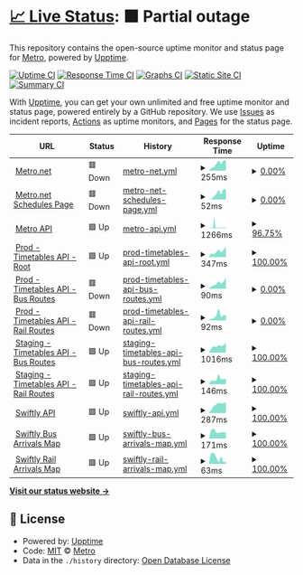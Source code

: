 # [📈 Live Status](https://LACMTA.github.io/uptime): <!--live status--> **🟧 Partial outage**

This repository contains the open-source uptime monitor and status page for [Metro](https://metro.net), powered by [Upptime](https://github.com/upptime/upptime).

[![Uptime CI](https://github.com/LACMTA/uptime/workflows/Uptime%20CI/badge.svg)](https://github.com/LACMTA/uptime/actions?query=workflow%3A%22Uptime+CI%22)
[![Response Time CI](https://github.com/LACMTA/uptime/workflows/Response%20Time%20CI/badge.svg)](https://github.com/LACMTA/uptime/actions?query=workflow%3A%22Response+Time+CI%22)
[![Graphs CI](https://github.com/LACMTA/uptime/workflows/Graphs%20CI/badge.svg)](https://github.com/LACMTA/uptime/actions?query=workflow%3A%22Graphs+CI%22)
[![Static Site CI](https://github.com/LACMTA/uptime/workflows/Static%20Site%20CI/badge.svg)](https://github.com/LACMTA/uptime/actions?query=workflow%3A%22Static+Site+CI%22)
[![Summary CI](https://github.com/LACMTA/uptime/workflows/Summary%20CI/badge.svg)](https://github.com/LACMTA/uptime/actions?query=workflow%3A%22Summary+CI%22)

With [Upptime](https://upptime.js.org), you can get your own unlimited and free uptime monitor and status page, powered entirely by a GitHub repository. We use [Issues](https://github.com/LACMTA/uptime/issues) as incident reports, [Actions](https://github.com/LACMTA/uptime/actions) as uptime monitors, and [Pages](https://LACMTA.github.io/uptime) for the status page.

<!--start: status pages-->
<!-- This summary is generated by Upptime (https://github.com/upptime/upptime) -->
<!-- Do not edit this manually, your changes will be overwritten -->
<!-- prettier-ignore -->
| URL | Status | History | Response Time | Uptime |
| --- | ------ | ------- | ------------- | ------ |
| <img alt="" src="https://icons.duckduckgo.com/ip3/metro.net.ico" height="13"> [Metro.net](https://metro.net/) | 🟥 Down | [metro-net.yml](https://github.com/LACMTA/uptime/commits/HEAD/history/metro-net.yml) | <details><summary><img alt="Response time graph" src="./graphs/metro-net/response-time-week.png" height="20"> 255ms</summary><br><a href="https://LACMTA.github.io/uptime/history/metro-net"><img alt="Response time 711" src="https://img.shields.io/endpoint?url=https%3A%2F%2Fraw.githubusercontent.com%2FLACMTA%2Fuptime%2FHEAD%2Fapi%2Fmetro-net%2Fresponse-time.json"></a><br><a href="https://LACMTA.github.io/uptime/history/metro-net"><img alt="24-hour response time 364" src="https://img.shields.io/endpoint?url=https%3A%2F%2Fraw.githubusercontent.com%2FLACMTA%2Fuptime%2FHEAD%2Fapi%2Fmetro-net%2Fresponse-time-day.json"></a><br><a href="https://LACMTA.github.io/uptime/history/metro-net"><img alt="7-day response time 255" src="https://img.shields.io/endpoint?url=https%3A%2F%2Fraw.githubusercontent.com%2FLACMTA%2Fuptime%2FHEAD%2Fapi%2Fmetro-net%2Fresponse-time-week.json"></a><br><a href="https://LACMTA.github.io/uptime/history/metro-net"><img alt="30-day response time 543" src="https://img.shields.io/endpoint?url=https%3A%2F%2Fraw.githubusercontent.com%2FLACMTA%2Fuptime%2FHEAD%2Fapi%2Fmetro-net%2Fresponse-time-month.json"></a><br><a href="https://LACMTA.github.io/uptime/history/metro-net"><img alt="1-year response time 681" src="https://img.shields.io/endpoint?url=https%3A%2F%2Fraw.githubusercontent.com%2FLACMTA%2Fuptime%2FHEAD%2Fapi%2Fmetro-net%2Fresponse-time-year.json"></a></details> | <details><summary><a href="https://LACMTA.github.io/uptime/history/metro-net">0.00%</a></summary><a href="https://LACMTA.github.io/uptime/history/metro-net"><img alt="All-time uptime 97.22%" src="https://img.shields.io/endpoint?url=https%3A%2F%2Fraw.githubusercontent.com%2FLACMTA%2Fuptime%2FHEAD%2Fapi%2Fmetro-net%2Fuptime.json"></a><br><a href="https://LACMTA.github.io/uptime/history/metro-net"><img alt="24-hour uptime 0.00%" src="https://img.shields.io/endpoint?url=https%3A%2F%2Fraw.githubusercontent.com%2FLACMTA%2Fuptime%2FHEAD%2Fapi%2Fmetro-net%2Fuptime-day.json"></a><br><a href="https://LACMTA.github.io/uptime/history/metro-net"><img alt="7-day uptime 0.00%" src="https://img.shields.io/endpoint?url=https%3A%2F%2Fraw.githubusercontent.com%2FLACMTA%2Fuptime%2FHEAD%2Fapi%2Fmetro-net%2Fuptime-week.json"></a><br><a href="https://LACMTA.github.io/uptime/history/metro-net"><img alt="30-day uptime 60.36%" src="https://img.shields.io/endpoint?url=https%3A%2F%2Fraw.githubusercontent.com%2FLACMTA%2Fuptime%2FHEAD%2Fapi%2Fmetro-net%2Fuptime-month.json"></a><br><a href="https://LACMTA.github.io/uptime/history/metro-net"><img alt="1-year uptime 96.61%" src="https://img.shields.io/endpoint?url=https%3A%2F%2Fraw.githubusercontent.com%2FLACMTA%2Fuptime%2FHEAD%2Fapi%2Fmetro-net%2Fuptime-year.json"></a></details>
| <img alt="" src="https://icons.duckduckgo.com/ip3/metro.net.ico" height="13"> [Metro.net Schedules Page](https://metro.net/riding/schedules/) | 🟥 Down | [metro-net-schedules-page.yml](https://github.com/LACMTA/uptime/commits/HEAD/history/metro-net-schedules-page.yml) | <details><summary><img alt="Response time graph" src="./graphs/metro-net-schedules-page/response-time-week.png" height="20"> 52ms</summary><br><a href="https://LACMTA.github.io/uptime/history/metro-net-schedules-page"><img alt="Response time 85" src="https://img.shields.io/endpoint?url=https%3A%2F%2Fraw.githubusercontent.com%2FLACMTA%2Fuptime%2FHEAD%2Fapi%2Fmetro-net-schedules-page%2Fresponse-time.json"></a><br><a href="https://LACMTA.github.io/uptime/history/metro-net-schedules-page"><img alt="24-hour response time 69" src="https://img.shields.io/endpoint?url=https%3A%2F%2Fraw.githubusercontent.com%2FLACMTA%2Fuptime%2FHEAD%2Fapi%2Fmetro-net-schedules-page%2Fresponse-time-day.json"></a><br><a href="https://LACMTA.github.io/uptime/history/metro-net-schedules-page"><img alt="7-day response time 52" src="https://img.shields.io/endpoint?url=https%3A%2F%2Fraw.githubusercontent.com%2FLACMTA%2Fuptime%2FHEAD%2Fapi%2Fmetro-net-schedules-page%2Fresponse-time-week.json"></a><br><a href="https://LACMTA.github.io/uptime/history/metro-net-schedules-page"><img alt="30-day response time 85" src="https://img.shields.io/endpoint?url=https%3A%2F%2Fraw.githubusercontent.com%2FLACMTA%2Fuptime%2FHEAD%2Fapi%2Fmetro-net-schedules-page%2Fresponse-time-month.json"></a><br><a href="https://LACMTA.github.io/uptime/history/metro-net-schedules-page"><img alt="1-year response time 85" src="https://img.shields.io/endpoint?url=https%3A%2F%2Fraw.githubusercontent.com%2FLACMTA%2Fuptime%2FHEAD%2Fapi%2Fmetro-net-schedules-page%2Fresponse-time-year.json"></a></details> | <details><summary><a href="https://LACMTA.github.io/uptime/history/metro-net-schedules-page">0.00%</a></summary><a href="https://LACMTA.github.io/uptime/history/metro-net-schedules-page"><img alt="All-time uptime 0.00%" src="https://img.shields.io/endpoint?url=https%3A%2F%2Fraw.githubusercontent.com%2FLACMTA%2Fuptime%2FHEAD%2Fapi%2Fmetro-net-schedules-page%2Fuptime.json"></a><br><a href="https://LACMTA.github.io/uptime/history/metro-net-schedules-page"><img alt="24-hour uptime 0.00%" src="https://img.shields.io/endpoint?url=https%3A%2F%2Fraw.githubusercontent.com%2FLACMTA%2Fuptime%2FHEAD%2Fapi%2Fmetro-net-schedules-page%2Fuptime-day.json"></a><br><a href="https://LACMTA.github.io/uptime/history/metro-net-schedules-page"><img alt="7-day uptime 0.00%" src="https://img.shields.io/endpoint?url=https%3A%2F%2Fraw.githubusercontent.com%2FLACMTA%2Fuptime%2FHEAD%2Fapi%2Fmetro-net-schedules-page%2Fuptime-week.json"></a><br><a href="https://LACMTA.github.io/uptime/history/metro-net-schedules-page"><img alt="30-day uptime 0.00%" src="https://img.shields.io/endpoint?url=https%3A%2F%2Fraw.githubusercontent.com%2FLACMTA%2Fuptime%2FHEAD%2Fapi%2Fmetro-net-schedules-page%2Fuptime-month.json"></a><br><a href="https://LACMTA.github.io/uptime/history/metro-net-schedules-page"><img alt="1-year uptime 0.00%" src="https://img.shields.io/endpoint?url=https%3A%2F%2Fraw.githubusercontent.com%2FLACMTA%2Fuptime%2FHEAD%2Fapi%2Fmetro-net-schedules-page%2Fuptime-year.json"></a></details>
| <img alt="" src="https://icons.duckduckgo.com/ip3/api.metro.net.ico" height="13"> [Metro API](https://api.metro.net) | 🟩 Up | [metro-api.yml](https://github.com/LACMTA/uptime/commits/HEAD/history/metro-api.yml) | <details><summary><img alt="Response time graph" src="./graphs/metro-api/response-time-week.png" height="20"> 1266ms</summary><br><a href="https://LACMTA.github.io/uptime/history/metro-api"><img alt="Response time 565" src="https://img.shields.io/endpoint?url=https%3A%2F%2Fraw.githubusercontent.com%2FLACMTA%2Fuptime%2FHEAD%2Fapi%2Fmetro-api%2Fresponse-time.json"></a><br><a href="https://LACMTA.github.io/uptime/history/metro-api"><img alt="24-hour response time 492" src="https://img.shields.io/endpoint?url=https%3A%2F%2Fraw.githubusercontent.com%2FLACMTA%2Fuptime%2FHEAD%2Fapi%2Fmetro-api%2Fresponse-time-day.json"></a><br><a href="https://LACMTA.github.io/uptime/history/metro-api"><img alt="7-day response time 1266" src="https://img.shields.io/endpoint?url=https%3A%2F%2Fraw.githubusercontent.com%2FLACMTA%2Fuptime%2FHEAD%2Fapi%2Fmetro-api%2Fresponse-time-week.json"></a><br><a href="https://LACMTA.github.io/uptime/history/metro-api"><img alt="30-day response time 1130" src="https://img.shields.io/endpoint?url=https%3A%2F%2Fraw.githubusercontent.com%2FLACMTA%2Fuptime%2FHEAD%2Fapi%2Fmetro-api%2Fresponse-time-month.json"></a><br><a href="https://LACMTA.github.io/uptime/history/metro-api"><img alt="1-year response time 601" src="https://img.shields.io/endpoint?url=https%3A%2F%2Fraw.githubusercontent.com%2FLACMTA%2Fuptime%2FHEAD%2Fapi%2Fmetro-api%2Fresponse-time-year.json"></a></details> | <details><summary><a href="https://LACMTA.github.io/uptime/history/metro-api">96.75%</a></summary><a href="https://LACMTA.github.io/uptime/history/metro-api"><img alt="All-time uptime 97.96%" src="https://img.shields.io/endpoint?url=https%3A%2F%2Fraw.githubusercontent.com%2FLACMTA%2Fuptime%2FHEAD%2Fapi%2Fmetro-api%2Fuptime.json"></a><br><a href="https://LACMTA.github.io/uptime/history/metro-api"><img alt="24-hour uptime 100.00%" src="https://img.shields.io/endpoint?url=https%3A%2F%2Fraw.githubusercontent.com%2FLACMTA%2Fuptime%2FHEAD%2Fapi%2Fmetro-api%2Fuptime-day.json"></a><br><a href="https://LACMTA.github.io/uptime/history/metro-api"><img alt="7-day uptime 96.75%" src="https://img.shields.io/endpoint?url=https%3A%2F%2Fraw.githubusercontent.com%2FLACMTA%2Fuptime%2FHEAD%2Fapi%2Fmetro-api%2Fuptime-week.json"></a><br><a href="https://LACMTA.github.io/uptime/history/metro-api"><img alt="30-day uptime 99.13%" src="https://img.shields.io/endpoint?url=https%3A%2F%2Fraw.githubusercontent.com%2FLACMTA%2Fuptime%2FHEAD%2Fapi%2Fmetro-api%2Fuptime-month.json"></a><br><a href="https://LACMTA.github.io/uptime/history/metro-api"><img alt="1-year uptime 99.48%" src="https://img.shields.io/endpoint?url=https%3A%2F%2Fraw.githubusercontent.com%2FLACMTA%2Fuptime%2FHEAD%2Fapi%2Fmetro-api%2Fuptime-year.json"></a></details>
| <img alt="" src="https://icons.duckduckgo.com/ip3/timetables.metroservices.io.ico" height="13"> [Prod - Timetables API - Root](https://timetables.metroservices.io/api/v1?format=json) | 🟩 Up | [prod-timetables-api-root.yml](https://github.com/LACMTA/uptime/commits/HEAD/history/prod-timetables-api-root.yml) | <details><summary><img alt="Response time graph" src="./graphs/prod-timetables-api-root/response-time-week.png" height="20"> 347ms</summary><br><a href="https://LACMTA.github.io/uptime/history/prod-timetables-api-root"><img alt="Response time 318" src="https://img.shields.io/endpoint?url=https%3A%2F%2Fraw.githubusercontent.com%2FLACMTA%2Fuptime%2FHEAD%2Fapi%2Fprod-timetables-api-root%2Fresponse-time.json"></a><br><a href="https://LACMTA.github.io/uptime/history/prod-timetables-api-root"><img alt="24-hour response time 490" src="https://img.shields.io/endpoint?url=https%3A%2F%2Fraw.githubusercontent.com%2FLACMTA%2Fuptime%2FHEAD%2Fapi%2Fprod-timetables-api-root%2Fresponse-time-day.json"></a><br><a href="https://LACMTA.github.io/uptime/history/prod-timetables-api-root"><img alt="7-day response time 347" src="https://img.shields.io/endpoint?url=https%3A%2F%2Fraw.githubusercontent.com%2FLACMTA%2Fuptime%2FHEAD%2Fapi%2Fprod-timetables-api-root%2Fresponse-time-week.json"></a><br><a href="https://LACMTA.github.io/uptime/history/prod-timetables-api-root"><img alt="30-day response time 318" src="https://img.shields.io/endpoint?url=https%3A%2F%2Fraw.githubusercontent.com%2FLACMTA%2Fuptime%2FHEAD%2Fapi%2Fprod-timetables-api-root%2Fresponse-time-month.json"></a><br><a href="https://LACMTA.github.io/uptime/history/prod-timetables-api-root"><img alt="1-year response time 318" src="https://img.shields.io/endpoint?url=https%3A%2F%2Fraw.githubusercontent.com%2FLACMTA%2Fuptime%2FHEAD%2Fapi%2Fprod-timetables-api-root%2Fresponse-time-year.json"></a></details> | <details><summary><a href="https://LACMTA.github.io/uptime/history/prod-timetables-api-root">100.00%</a></summary><a href="https://LACMTA.github.io/uptime/history/prod-timetables-api-root"><img alt="All-time uptime 100.00%" src="https://img.shields.io/endpoint?url=https%3A%2F%2Fraw.githubusercontent.com%2FLACMTA%2Fuptime%2FHEAD%2Fapi%2Fprod-timetables-api-root%2Fuptime.json"></a><br><a href="https://LACMTA.github.io/uptime/history/prod-timetables-api-root"><img alt="24-hour uptime 100.00%" src="https://img.shields.io/endpoint?url=https%3A%2F%2Fraw.githubusercontent.com%2FLACMTA%2Fuptime%2FHEAD%2Fapi%2Fprod-timetables-api-root%2Fuptime-day.json"></a><br><a href="https://LACMTA.github.io/uptime/history/prod-timetables-api-root"><img alt="7-day uptime 100.00%" src="https://img.shields.io/endpoint?url=https%3A%2F%2Fraw.githubusercontent.com%2FLACMTA%2Fuptime%2FHEAD%2Fapi%2Fprod-timetables-api-root%2Fuptime-week.json"></a><br><a href="https://LACMTA.github.io/uptime/history/prod-timetables-api-root"><img alt="30-day uptime 100.00%" src="https://img.shields.io/endpoint?url=https%3A%2F%2Fraw.githubusercontent.com%2FLACMTA%2Fuptime%2FHEAD%2Fapi%2Fprod-timetables-api-root%2Fuptime-month.json"></a><br><a href="https://LACMTA.github.io/uptime/history/prod-timetables-api-root"><img alt="1-year uptime 100.00%" src="https://img.shields.io/endpoint?url=https%3A%2F%2Fraw.githubusercontent.com%2FLACMTA%2Fuptime%2FHEAD%2Fapi%2Fprod-timetables-api-root%2Fuptime-year.json"></a></details>
| <img alt="" src="https://icons.duckduckgo.com/ip3/timetables.metroservices.io.ico" height="13"> [Prod - Timetables API - Bus Routes](https://timetables.metroservices.io/api/v1/agencies/LACMTA/routes/?format=json) | 🟥 Down | [prod-timetables-api-bus-routes.yml](https://github.com/LACMTA/uptime/commits/HEAD/history/prod-timetables-api-bus-routes.yml) | <details><summary><img alt="Response time graph" src="./graphs/prod-timetables-api-bus-routes/response-time-week.png" height="20"> 90ms</summary><br><a href="https://LACMTA.github.io/uptime/history/prod-timetables-api-bus-routes"><img alt="Response time 121" src="https://img.shields.io/endpoint?url=https%3A%2F%2Fraw.githubusercontent.com%2FLACMTA%2Fuptime%2FHEAD%2Fapi%2Fprod-timetables-api-bus-routes%2Fresponse-time.json"></a><br><a href="https://LACMTA.github.io/uptime/history/prod-timetables-api-bus-routes"><img alt="24-hour response time 99" src="https://img.shields.io/endpoint?url=https%3A%2F%2Fraw.githubusercontent.com%2FLACMTA%2Fuptime%2FHEAD%2Fapi%2Fprod-timetables-api-bus-routes%2Fresponse-time-day.json"></a><br><a href="https://LACMTA.github.io/uptime/history/prod-timetables-api-bus-routes"><img alt="7-day response time 90" src="https://img.shields.io/endpoint?url=https%3A%2F%2Fraw.githubusercontent.com%2FLACMTA%2Fuptime%2FHEAD%2Fapi%2Fprod-timetables-api-bus-routes%2Fresponse-time-week.json"></a><br><a href="https://LACMTA.github.io/uptime/history/prod-timetables-api-bus-routes"><img alt="30-day response time 121" src="https://img.shields.io/endpoint?url=https%3A%2F%2Fraw.githubusercontent.com%2FLACMTA%2Fuptime%2FHEAD%2Fapi%2Fprod-timetables-api-bus-routes%2Fresponse-time-month.json"></a><br><a href="https://LACMTA.github.io/uptime/history/prod-timetables-api-bus-routes"><img alt="1-year response time 121" src="https://img.shields.io/endpoint?url=https%3A%2F%2Fraw.githubusercontent.com%2FLACMTA%2Fuptime%2FHEAD%2Fapi%2Fprod-timetables-api-bus-routes%2Fresponse-time-year.json"></a></details> | <details><summary><a href="https://LACMTA.github.io/uptime/history/prod-timetables-api-bus-routes">0.00%</a></summary><a href="https://LACMTA.github.io/uptime/history/prod-timetables-api-bus-routes"><img alt="All-time uptime 0.05%" src="https://img.shields.io/endpoint?url=https%3A%2F%2Fraw.githubusercontent.com%2FLACMTA%2Fuptime%2FHEAD%2Fapi%2Fprod-timetables-api-bus-routes%2Fuptime.json"></a><br><a href="https://LACMTA.github.io/uptime/history/prod-timetables-api-bus-routes"><img alt="24-hour uptime 0.00%" src="https://img.shields.io/endpoint?url=https%3A%2F%2Fraw.githubusercontent.com%2FLACMTA%2Fuptime%2FHEAD%2Fapi%2Fprod-timetables-api-bus-routes%2Fuptime-day.json"></a><br><a href="https://LACMTA.github.io/uptime/history/prod-timetables-api-bus-routes"><img alt="7-day uptime 0.00%" src="https://img.shields.io/endpoint?url=https%3A%2F%2Fraw.githubusercontent.com%2FLACMTA%2Fuptime%2FHEAD%2Fapi%2Fprod-timetables-api-bus-routes%2Fuptime-week.json"></a><br><a href="https://LACMTA.github.io/uptime/history/prod-timetables-api-bus-routes"><img alt="30-day uptime 0.05%" src="https://img.shields.io/endpoint?url=https%3A%2F%2Fraw.githubusercontent.com%2FLACMTA%2Fuptime%2FHEAD%2Fapi%2Fprod-timetables-api-bus-routes%2Fuptime-month.json"></a><br><a href="https://LACMTA.github.io/uptime/history/prod-timetables-api-bus-routes"><img alt="1-year uptime 0.05%" src="https://img.shields.io/endpoint?url=https%3A%2F%2Fraw.githubusercontent.com%2FLACMTA%2Fuptime%2FHEAD%2Fapi%2Fprod-timetables-api-bus-routes%2Fuptime-year.json"></a></details>
| <img alt="" src="https://icons.duckduckgo.com/ip3/timetables.metroservices.io.ico" height="13"> [Prod - Timetables API - Rail Routes](https://timetables.metroservices.io/api/v1/agencies/LACMTA_Rail/routes/?format=json) | 🟥 Down | [prod-timetables-api-rail-routes.yml](https://github.com/LACMTA/uptime/commits/HEAD/history/prod-timetables-api-rail-routes.yml) | <details><summary><img alt="Response time graph" src="./graphs/prod-timetables-api-rail-routes/response-time-week.png" height="20"> 92ms</summary><br><a href="https://LACMTA.github.io/uptime/history/prod-timetables-api-rail-routes"><img alt="Response time 240" src="https://img.shields.io/endpoint?url=https%3A%2F%2Fraw.githubusercontent.com%2FLACMTA%2Fuptime%2FHEAD%2Fapi%2Fprod-timetables-api-rail-routes%2Fresponse-time.json"></a><br><a href="https://LACMTA.github.io/uptime/history/prod-timetables-api-rail-routes"><img alt="24-hour response time 93" src="https://img.shields.io/endpoint?url=https%3A%2F%2Fraw.githubusercontent.com%2FLACMTA%2Fuptime%2FHEAD%2Fapi%2Fprod-timetables-api-rail-routes%2Fresponse-time-day.json"></a><br><a href="https://LACMTA.github.io/uptime/history/prod-timetables-api-rail-routes"><img alt="7-day response time 92" src="https://img.shields.io/endpoint?url=https%3A%2F%2Fraw.githubusercontent.com%2FLACMTA%2Fuptime%2FHEAD%2Fapi%2Fprod-timetables-api-rail-routes%2Fresponse-time-week.json"></a><br><a href="https://LACMTA.github.io/uptime/history/prod-timetables-api-rail-routes"><img alt="30-day response time 240" src="https://img.shields.io/endpoint?url=https%3A%2F%2Fraw.githubusercontent.com%2FLACMTA%2Fuptime%2FHEAD%2Fapi%2Fprod-timetables-api-rail-routes%2Fresponse-time-month.json"></a><br><a href="https://LACMTA.github.io/uptime/history/prod-timetables-api-rail-routes"><img alt="1-year response time 240" src="https://img.shields.io/endpoint?url=https%3A%2F%2Fraw.githubusercontent.com%2FLACMTA%2Fuptime%2FHEAD%2Fapi%2Fprod-timetables-api-rail-routes%2Fresponse-time-year.json"></a></details> | <details><summary><a href="https://LACMTA.github.io/uptime/history/prod-timetables-api-rail-routes">0.00%</a></summary><a href="https://LACMTA.github.io/uptime/history/prod-timetables-api-rail-routes"><img alt="All-time uptime 0.05%" src="https://img.shields.io/endpoint?url=https%3A%2F%2Fraw.githubusercontent.com%2FLACMTA%2Fuptime%2FHEAD%2Fapi%2Fprod-timetables-api-rail-routes%2Fuptime.json"></a><br><a href="https://LACMTA.github.io/uptime/history/prod-timetables-api-rail-routes"><img alt="24-hour uptime 0.00%" src="https://img.shields.io/endpoint?url=https%3A%2F%2Fraw.githubusercontent.com%2FLACMTA%2Fuptime%2FHEAD%2Fapi%2Fprod-timetables-api-rail-routes%2Fuptime-day.json"></a><br><a href="https://LACMTA.github.io/uptime/history/prod-timetables-api-rail-routes"><img alt="7-day uptime 0.00%" src="https://img.shields.io/endpoint?url=https%3A%2F%2Fraw.githubusercontent.com%2FLACMTA%2Fuptime%2FHEAD%2Fapi%2Fprod-timetables-api-rail-routes%2Fuptime-week.json"></a><br><a href="https://LACMTA.github.io/uptime/history/prod-timetables-api-rail-routes"><img alt="30-day uptime 0.05%" src="https://img.shields.io/endpoint?url=https%3A%2F%2Fraw.githubusercontent.com%2FLACMTA%2Fuptime%2FHEAD%2Fapi%2Fprod-timetables-api-rail-routes%2Fuptime-month.json"></a><br><a href="https://LACMTA.github.io/uptime/history/prod-timetables-api-rail-routes"><img alt="1-year uptime 0.05%" src="https://img.shields.io/endpoint?url=https%3A%2F%2Fraw.githubusercontent.com%2FLACMTA%2Fuptime%2FHEAD%2Fapi%2Fprod-timetables-api-rail-routes%2Fuptime-year.json"></a></details>
| <img alt="" src="https://icons.duckduckgo.com/ip3/stage-timetables-api.metroservices.io.ico" height="13"> [Staging - Timetables API - Bus Routes](https://stage-timetables-api.metroservices.io/api/v1/agencies/LACMTA/routes/?format=json) | 🟩 Up | [staging-timetables-api-bus-routes.yml](https://github.com/LACMTA/uptime/commits/HEAD/history/staging-timetables-api-bus-routes.yml) | <details><summary><img alt="Response time graph" src="./graphs/staging-timetables-api-bus-routes/response-time-week.png" height="20"> 1016ms</summary><br><a href="https://LACMTA.github.io/uptime/history/staging-timetables-api-bus-routes"><img alt="Response time 8904" src="https://img.shields.io/endpoint?url=https%3A%2F%2Fraw.githubusercontent.com%2FLACMTA%2Fuptime%2FHEAD%2Fapi%2Fstaging-timetables-api-bus-routes%2Fresponse-time.json"></a><br><a href="https://LACMTA.github.io/uptime/history/staging-timetables-api-bus-routes"><img alt="24-hour response time 1103" src="https://img.shields.io/endpoint?url=https%3A%2F%2Fraw.githubusercontent.com%2FLACMTA%2Fuptime%2FHEAD%2Fapi%2Fstaging-timetables-api-bus-routes%2Fresponse-time-day.json"></a><br><a href="https://LACMTA.github.io/uptime/history/staging-timetables-api-bus-routes"><img alt="7-day response time 1016" src="https://img.shields.io/endpoint?url=https%3A%2F%2Fraw.githubusercontent.com%2FLACMTA%2Fuptime%2FHEAD%2Fapi%2Fstaging-timetables-api-bus-routes%2Fresponse-time-week.json"></a><br><a href="https://LACMTA.github.io/uptime/history/staging-timetables-api-bus-routes"><img alt="30-day response time 8904" src="https://img.shields.io/endpoint?url=https%3A%2F%2Fraw.githubusercontent.com%2FLACMTA%2Fuptime%2FHEAD%2Fapi%2Fstaging-timetables-api-bus-routes%2Fresponse-time-month.json"></a><br><a href="https://LACMTA.github.io/uptime/history/staging-timetables-api-bus-routes"><img alt="1-year response time 8904" src="https://img.shields.io/endpoint?url=https%3A%2F%2Fraw.githubusercontent.com%2FLACMTA%2Fuptime%2FHEAD%2Fapi%2Fstaging-timetables-api-bus-routes%2Fresponse-time-year.json"></a></details> | <details><summary><a href="https://LACMTA.github.io/uptime/history/staging-timetables-api-bus-routes">100.00%</a></summary><a href="https://LACMTA.github.io/uptime/history/staging-timetables-api-bus-routes"><img alt="All-time uptime 95.08%" src="https://img.shields.io/endpoint?url=https%3A%2F%2Fraw.githubusercontent.com%2FLACMTA%2Fuptime%2FHEAD%2Fapi%2Fstaging-timetables-api-bus-routes%2Fuptime.json"></a><br><a href="https://LACMTA.github.io/uptime/history/staging-timetables-api-bus-routes"><img alt="24-hour uptime 100.00%" src="https://img.shields.io/endpoint?url=https%3A%2F%2Fraw.githubusercontent.com%2FLACMTA%2Fuptime%2FHEAD%2Fapi%2Fstaging-timetables-api-bus-routes%2Fuptime-day.json"></a><br><a href="https://LACMTA.github.io/uptime/history/staging-timetables-api-bus-routes"><img alt="7-day uptime 100.00%" src="https://img.shields.io/endpoint?url=https%3A%2F%2Fraw.githubusercontent.com%2FLACMTA%2Fuptime%2FHEAD%2Fapi%2Fstaging-timetables-api-bus-routes%2Fuptime-week.json"></a><br><a href="https://LACMTA.github.io/uptime/history/staging-timetables-api-bus-routes"><img alt="30-day uptime 95.08%" src="https://img.shields.io/endpoint?url=https%3A%2F%2Fraw.githubusercontent.com%2FLACMTA%2Fuptime%2FHEAD%2Fapi%2Fstaging-timetables-api-bus-routes%2Fuptime-month.json"></a><br><a href="https://LACMTA.github.io/uptime/history/staging-timetables-api-bus-routes"><img alt="1-year uptime 95.08%" src="https://img.shields.io/endpoint?url=https%3A%2F%2Fraw.githubusercontent.com%2FLACMTA%2Fuptime%2FHEAD%2Fapi%2Fstaging-timetables-api-bus-routes%2Fuptime-year.json"></a></details>
| <img alt="" src="https://icons.duckduckgo.com/ip3/stage-timetables-api.metroservices.io.ico" height="13"> [Staging - Timetables API - Rail Routes](https://stage-timetables-api.metroservices.io/api/v1/agencies/LACMTA_Rail/routes/?format=json) | 🟩 Up | [staging-timetables-api-rail-routes.yml](https://github.com/LACMTA/uptime/commits/HEAD/history/staging-timetables-api-rail-routes.yml) | <details><summary><img alt="Response time graph" src="./graphs/staging-timetables-api-rail-routes/response-time-week.png" height="20"> 146ms</summary><br><a href="https://LACMTA.github.io/uptime/history/staging-timetables-api-rail-routes"><img alt="Response time 5152" src="https://img.shields.io/endpoint?url=https%3A%2F%2Fraw.githubusercontent.com%2FLACMTA%2Fuptime%2FHEAD%2Fapi%2Fstaging-timetables-api-rail-routes%2Fresponse-time.json"></a><br><a href="https://LACMTA.github.io/uptime/history/staging-timetables-api-rail-routes"><img alt="24-hour response time 181" src="https://img.shields.io/endpoint?url=https%3A%2F%2Fraw.githubusercontent.com%2FLACMTA%2Fuptime%2FHEAD%2Fapi%2Fstaging-timetables-api-rail-routes%2Fresponse-time-day.json"></a><br><a href="https://LACMTA.github.io/uptime/history/staging-timetables-api-rail-routes"><img alt="7-day response time 146" src="https://img.shields.io/endpoint?url=https%3A%2F%2Fraw.githubusercontent.com%2FLACMTA%2Fuptime%2FHEAD%2Fapi%2Fstaging-timetables-api-rail-routes%2Fresponse-time-week.json"></a><br><a href="https://LACMTA.github.io/uptime/history/staging-timetables-api-rail-routes"><img alt="30-day response time 5152" src="https://img.shields.io/endpoint?url=https%3A%2F%2Fraw.githubusercontent.com%2FLACMTA%2Fuptime%2FHEAD%2Fapi%2Fstaging-timetables-api-rail-routes%2Fresponse-time-month.json"></a><br><a href="https://LACMTA.github.io/uptime/history/staging-timetables-api-rail-routes"><img alt="1-year response time 5152" src="https://img.shields.io/endpoint?url=https%3A%2F%2Fraw.githubusercontent.com%2FLACMTA%2Fuptime%2FHEAD%2Fapi%2Fstaging-timetables-api-rail-routes%2Fresponse-time-year.json"></a></details> | <details><summary><a href="https://LACMTA.github.io/uptime/history/staging-timetables-api-rail-routes">100.00%</a></summary><a href="https://LACMTA.github.io/uptime/history/staging-timetables-api-rail-routes"><img alt="All-time uptime 97.53%" src="https://img.shields.io/endpoint?url=https%3A%2F%2Fraw.githubusercontent.com%2FLACMTA%2Fuptime%2FHEAD%2Fapi%2Fstaging-timetables-api-rail-routes%2Fuptime.json"></a><br><a href="https://LACMTA.github.io/uptime/history/staging-timetables-api-rail-routes"><img alt="24-hour uptime 100.00%" src="https://img.shields.io/endpoint?url=https%3A%2F%2Fraw.githubusercontent.com%2FLACMTA%2Fuptime%2FHEAD%2Fapi%2Fstaging-timetables-api-rail-routes%2Fuptime-day.json"></a><br><a href="https://LACMTA.github.io/uptime/history/staging-timetables-api-rail-routes"><img alt="7-day uptime 100.00%" src="https://img.shields.io/endpoint?url=https%3A%2F%2Fraw.githubusercontent.com%2FLACMTA%2Fuptime%2FHEAD%2Fapi%2Fstaging-timetables-api-rail-routes%2Fuptime-week.json"></a><br><a href="https://LACMTA.github.io/uptime/history/staging-timetables-api-rail-routes"><img alt="30-day uptime 97.53%" src="https://img.shields.io/endpoint?url=https%3A%2F%2Fraw.githubusercontent.com%2FLACMTA%2Fuptime%2FHEAD%2Fapi%2Fstaging-timetables-api-rail-routes%2Fuptime-month.json"></a><br><a href="https://LACMTA.github.io/uptime/history/staging-timetables-api-rail-routes"><img alt="1-year uptime 97.53%" src="https://img.shields.io/endpoint?url=https%3A%2F%2Fraw.githubusercontent.com%2FLACMTA%2Fuptime%2FHEAD%2Fapi%2Fstaging-timetables-api-rail-routes%2Fuptime-year.json"></a></details>
| <img alt="" src="https://icons.duckduckgo.com/ip3/transitime-api.goswift.ly.ico" height="13"> [Swiftly API](https://transitime-api.goswift.ly/api/v1/key/81YENWXv/agency/lametro/command/agency) | 🟩 Up | [swiftly-api.yml](https://github.com/LACMTA/uptime/commits/HEAD/history/swiftly-api.yml) | <details><summary><img alt="Response time graph" src="./graphs/swiftly-api/response-time-week.png" height="20"> 287ms</summary><br><a href="https://LACMTA.github.io/uptime/history/swiftly-api"><img alt="Response time 295" src="https://img.shields.io/endpoint?url=https%3A%2F%2Fraw.githubusercontent.com%2FLACMTA%2Fuptime%2FHEAD%2Fapi%2Fswiftly-api%2Fresponse-time.json"></a><br><a href="https://LACMTA.github.io/uptime/history/swiftly-api"><img alt="24-hour response time 300" src="https://img.shields.io/endpoint?url=https%3A%2F%2Fraw.githubusercontent.com%2FLACMTA%2Fuptime%2FHEAD%2Fapi%2Fswiftly-api%2Fresponse-time-day.json"></a><br><a href="https://LACMTA.github.io/uptime/history/swiftly-api"><img alt="7-day response time 287" src="https://img.shields.io/endpoint?url=https%3A%2F%2Fraw.githubusercontent.com%2FLACMTA%2Fuptime%2FHEAD%2Fapi%2Fswiftly-api%2Fresponse-time-week.json"></a><br><a href="https://LACMTA.github.io/uptime/history/swiftly-api"><img alt="30-day response time 291" src="https://img.shields.io/endpoint?url=https%3A%2F%2Fraw.githubusercontent.com%2FLACMTA%2Fuptime%2FHEAD%2Fapi%2Fswiftly-api%2Fresponse-time-month.json"></a><br><a href="https://LACMTA.github.io/uptime/history/swiftly-api"><img alt="1-year response time 297" src="https://img.shields.io/endpoint?url=https%3A%2F%2Fraw.githubusercontent.com%2FLACMTA%2Fuptime%2FHEAD%2Fapi%2Fswiftly-api%2Fresponse-time-year.json"></a></details> | <details><summary><a href="https://LACMTA.github.io/uptime/history/swiftly-api">100.00%</a></summary><a href="https://LACMTA.github.io/uptime/history/swiftly-api"><img alt="All-time uptime 100.00%" src="https://img.shields.io/endpoint?url=https%3A%2F%2Fraw.githubusercontent.com%2FLACMTA%2Fuptime%2FHEAD%2Fapi%2Fswiftly-api%2Fuptime.json"></a><br><a href="https://LACMTA.github.io/uptime/history/swiftly-api"><img alt="24-hour uptime 100.00%" src="https://img.shields.io/endpoint?url=https%3A%2F%2Fraw.githubusercontent.com%2FLACMTA%2Fuptime%2FHEAD%2Fapi%2Fswiftly-api%2Fuptime-day.json"></a><br><a href="https://LACMTA.github.io/uptime/history/swiftly-api"><img alt="7-day uptime 100.00%" src="https://img.shields.io/endpoint?url=https%3A%2F%2Fraw.githubusercontent.com%2FLACMTA%2Fuptime%2FHEAD%2Fapi%2Fswiftly-api%2Fuptime-week.json"></a><br><a href="https://LACMTA.github.io/uptime/history/swiftly-api"><img alt="30-day uptime 100.00%" src="https://img.shields.io/endpoint?url=https%3A%2F%2Fraw.githubusercontent.com%2FLACMTA%2Fuptime%2FHEAD%2Fapi%2Fswiftly-api%2Fuptime-month.json"></a><br><a href="https://LACMTA.github.io/uptime/history/swiftly-api"><img alt="1-year uptime 100.00%" src="https://img.shields.io/endpoint?url=https%3A%2F%2Fraw.githubusercontent.com%2FLACMTA%2Fuptime%2FHEAD%2Fapi%2Fswiftly-api%2Fuptime-year.json"></a></details>
| <img alt="" src="https://icons.duckduckgo.com/ip3/live.goswift.ly.ico" height="13"> [Swiftly Bus Arrivals Map](https://live.goswift.ly/lametro/) | 🟩 Up | [swiftly-bus-arrivals-map.yml](https://github.com/LACMTA/uptime/commits/HEAD/history/swiftly-bus-arrivals-map.yml) | <details><summary><img alt="Response time graph" src="./graphs/swiftly-bus-arrivals-map/response-time-week.png" height="20"> 171ms</summary><br><a href="https://LACMTA.github.io/uptime/history/swiftly-bus-arrivals-map"><img alt="Response time 226" src="https://img.shields.io/endpoint?url=https%3A%2F%2Fraw.githubusercontent.com%2FLACMTA%2Fuptime%2FHEAD%2Fapi%2Fswiftly-bus-arrivals-map%2Fresponse-time.json"></a><br><a href="https://LACMTA.github.io/uptime/history/swiftly-bus-arrivals-map"><img alt="24-hour response time 163" src="https://img.shields.io/endpoint?url=https%3A%2F%2Fraw.githubusercontent.com%2FLACMTA%2Fuptime%2FHEAD%2Fapi%2Fswiftly-bus-arrivals-map%2Fresponse-time-day.json"></a><br><a href="https://LACMTA.github.io/uptime/history/swiftly-bus-arrivals-map"><img alt="7-day response time 171" src="https://img.shields.io/endpoint?url=https%3A%2F%2Fraw.githubusercontent.com%2FLACMTA%2Fuptime%2FHEAD%2Fapi%2Fswiftly-bus-arrivals-map%2Fresponse-time-week.json"></a><br><a href="https://LACMTA.github.io/uptime/history/swiftly-bus-arrivals-map"><img alt="30-day response time 194" src="https://img.shields.io/endpoint?url=https%3A%2F%2Fraw.githubusercontent.com%2FLACMTA%2Fuptime%2FHEAD%2Fapi%2Fswiftly-bus-arrivals-map%2Fresponse-time-month.json"></a><br><a href="https://LACMTA.github.io/uptime/history/swiftly-bus-arrivals-map"><img alt="1-year response time 222" src="https://img.shields.io/endpoint?url=https%3A%2F%2Fraw.githubusercontent.com%2FLACMTA%2Fuptime%2FHEAD%2Fapi%2Fswiftly-bus-arrivals-map%2Fresponse-time-year.json"></a></details> | <details><summary><a href="https://LACMTA.github.io/uptime/history/swiftly-bus-arrivals-map">100.00%</a></summary><a href="https://LACMTA.github.io/uptime/history/swiftly-bus-arrivals-map"><img alt="All-time uptime 100.00%" src="https://img.shields.io/endpoint?url=https%3A%2F%2Fraw.githubusercontent.com%2FLACMTA%2Fuptime%2FHEAD%2Fapi%2Fswiftly-bus-arrivals-map%2Fuptime.json"></a><br><a href="https://LACMTA.github.io/uptime/history/swiftly-bus-arrivals-map"><img alt="24-hour uptime 100.00%" src="https://img.shields.io/endpoint?url=https%3A%2F%2Fraw.githubusercontent.com%2FLACMTA%2Fuptime%2FHEAD%2Fapi%2Fswiftly-bus-arrivals-map%2Fuptime-day.json"></a><br><a href="https://LACMTA.github.io/uptime/history/swiftly-bus-arrivals-map"><img alt="7-day uptime 100.00%" src="https://img.shields.io/endpoint?url=https%3A%2F%2Fraw.githubusercontent.com%2FLACMTA%2Fuptime%2FHEAD%2Fapi%2Fswiftly-bus-arrivals-map%2Fuptime-week.json"></a><br><a href="https://LACMTA.github.io/uptime/history/swiftly-bus-arrivals-map"><img alt="30-day uptime 100.00%" src="https://img.shields.io/endpoint?url=https%3A%2F%2Fraw.githubusercontent.com%2FLACMTA%2Fuptime%2FHEAD%2Fapi%2Fswiftly-bus-arrivals-map%2Fuptime-month.json"></a><br><a href="https://LACMTA.github.io/uptime/history/swiftly-bus-arrivals-map"><img alt="1-year uptime 100.00%" src="https://img.shields.io/endpoint?url=https%3A%2F%2Fraw.githubusercontent.com%2FLACMTA%2Fuptime%2FHEAD%2Fapi%2Fswiftly-bus-arrivals-map%2Fuptime-year.json"></a></details>
| <img alt="" src="https://icons.duckduckgo.com/ip3/live.goswift.ly.ico" height="13"> [Swiftly Rail Arrivals Map](https://live.goswift.ly/lametro-rail/) | 🟩 Up | [swiftly-rail-arrivals-map.yml](https://github.com/LACMTA/uptime/commits/HEAD/history/swiftly-rail-arrivals-map.yml) | <details><summary><img alt="Response time graph" src="./graphs/swiftly-rail-arrivals-map/response-time-week.png" height="20"> 63ms</summary><br><a href="https://LACMTA.github.io/uptime/history/swiftly-rail-arrivals-map"><img alt="Response time 86" src="https://img.shields.io/endpoint?url=https%3A%2F%2Fraw.githubusercontent.com%2FLACMTA%2Fuptime%2FHEAD%2Fapi%2Fswiftly-rail-arrivals-map%2Fresponse-time.json"></a><br><a href="https://LACMTA.github.io/uptime/history/swiftly-rail-arrivals-map"><img alt="24-hour response time 22" src="https://img.shields.io/endpoint?url=https%3A%2F%2Fraw.githubusercontent.com%2FLACMTA%2Fuptime%2FHEAD%2Fapi%2Fswiftly-rail-arrivals-map%2Fresponse-time-day.json"></a><br><a href="https://LACMTA.github.io/uptime/history/swiftly-rail-arrivals-map"><img alt="7-day response time 63" src="https://img.shields.io/endpoint?url=https%3A%2F%2Fraw.githubusercontent.com%2FLACMTA%2Fuptime%2FHEAD%2Fapi%2Fswiftly-rail-arrivals-map%2Fresponse-time-week.json"></a><br><a href="https://LACMTA.github.io/uptime/history/swiftly-rail-arrivals-map"><img alt="30-day response time 72" src="https://img.shields.io/endpoint?url=https%3A%2F%2Fraw.githubusercontent.com%2FLACMTA%2Fuptime%2FHEAD%2Fapi%2Fswiftly-rail-arrivals-map%2Fresponse-time-month.json"></a><br><a href="https://LACMTA.github.io/uptime/history/swiftly-rail-arrivals-map"><img alt="1-year response time 83" src="https://img.shields.io/endpoint?url=https%3A%2F%2Fraw.githubusercontent.com%2FLACMTA%2Fuptime%2FHEAD%2Fapi%2Fswiftly-rail-arrivals-map%2Fresponse-time-year.json"></a></details> | <details><summary><a href="https://LACMTA.github.io/uptime/history/swiftly-rail-arrivals-map">100.00%</a></summary><a href="https://LACMTA.github.io/uptime/history/swiftly-rail-arrivals-map"><img alt="All-time uptime 100.00%" src="https://img.shields.io/endpoint?url=https%3A%2F%2Fraw.githubusercontent.com%2FLACMTA%2Fuptime%2FHEAD%2Fapi%2Fswiftly-rail-arrivals-map%2Fuptime.json"></a><br><a href="https://LACMTA.github.io/uptime/history/swiftly-rail-arrivals-map"><img alt="24-hour uptime 100.00%" src="https://img.shields.io/endpoint?url=https%3A%2F%2Fraw.githubusercontent.com%2FLACMTA%2Fuptime%2FHEAD%2Fapi%2Fswiftly-rail-arrivals-map%2Fuptime-day.json"></a><br><a href="https://LACMTA.github.io/uptime/history/swiftly-rail-arrivals-map"><img alt="7-day uptime 100.00%" src="https://img.shields.io/endpoint?url=https%3A%2F%2Fraw.githubusercontent.com%2FLACMTA%2Fuptime%2FHEAD%2Fapi%2Fswiftly-rail-arrivals-map%2Fuptime-week.json"></a><br><a href="https://LACMTA.github.io/uptime/history/swiftly-rail-arrivals-map"><img alt="30-day uptime 100.00%" src="https://img.shields.io/endpoint?url=https%3A%2F%2Fraw.githubusercontent.com%2FLACMTA%2Fuptime%2FHEAD%2Fapi%2Fswiftly-rail-arrivals-map%2Fuptime-month.json"></a><br><a href="https://LACMTA.github.io/uptime/history/swiftly-rail-arrivals-map"><img alt="1-year uptime 100.00%" src="https://img.shields.io/endpoint?url=https%3A%2F%2Fraw.githubusercontent.com%2FLACMTA%2Fuptime%2FHEAD%2Fapi%2Fswiftly-rail-arrivals-map%2Fuptime-year.json"></a></details>

<!--end: status pages-->

[**Visit our status website →**](https://LACMTA.github.io/uptime)

## 📄 License

- Powered by: [Upptime](https://github.com/upptime/upptime)
- Code: [MIT](./LICENSE) © [Metro](https://metro.net)
- Data in the `./history` directory: [Open Database License](https://opendatacommons.org/licenses/odbl/1-0/)
